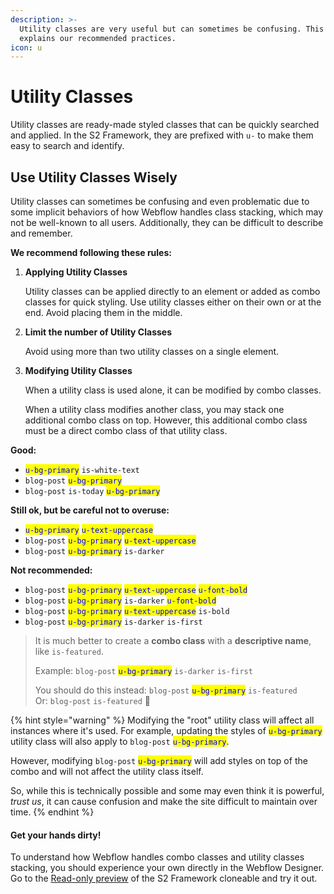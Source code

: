 ```yaml
---
description: >-
  Utility classes are very useful but can sometimes be confusing. This guide
  explains our recommended practices.
icon: u
---
```


# Utility Classes

Utility classes are ready-made styled classes that can be quickly searched and applied. In the S2 Framework, they are prefixed with `u-` to make them easy to search and identify.

## Use Utility Classes Wisely

Utility classes can sometimes be confusing and even problematic due to some implicit behaviors of how Webflow handles class stacking, which may not be well-known to all users. Additionally, they can be difficult to describe and remember.

**We recommend following these rules:**

1.  **Applying Utility Classes**

    Utility classes can be applied directly to an element or added as combo classes for quick styling. Use utility classes either on their own or at the end. Avoid placing them in the middle.
2.  **Limit the number of Utility Classes**

    Avoid using more than two utility classes on a single element.
3.  **Modifying Utility Classes**

    When a utility class is used alone, it can be modified by combo classes.

    When a utility class modifies another class, you may stack one additional combo class on top. However, this additional combo class must be a direct combo class of that utility class.

**Good:**

* <mark style="color:blue;">`u-bg-primary`</mark> `is-white-text`
* `blog-post` <mark style="color:blue;">`u-bg-primary`</mark>
* `blog-post` `is-today` <mark style="color:blue;">`u-bg-primary`</mark>

**Still ok, but be careful not to overuse:**

* <mark style="color:blue;">`u-bg-primary`</mark> <mark style="color:blue;">`u-text-uppercase`</mark>
* `blog-post` <mark style="color:blue;">`u-bg-primary`</mark> <mark style="color:blue;">`u-text-uppercase`</mark>
* `blog-post` <mark style="color:blue;">`u-bg-primary`</mark> `is-darker`

**Not recommended:**

* `blog-post` <mark style="color:blue;">`u-bg-primary`</mark> <mark style="color:blue;">`u-text-uppercase`</mark> <mark style="color:blue;">`u-font-bold`</mark>
* `blog-post` <mark style="color:blue;">`u-bg-primary`</mark> `is-darker` <mark style="color:blue;">`u-font-bold`</mark>
* `blog-post` <mark style="color:blue;">`u-bg-primary`</mark> <mark style="color:blue;">`u-text-uppercase`</mark> `is-bold`
* `blog-post` <mark style="color:blue;">`u-bg-primary`</mark> `is-darker` `is-first`&#x20;

> It is much better to create a **combo class** with a **descriptive name**, like `is-featured`.
>
> Example: `blog-post` <mark style="color:blue;">`u-bg-primary`</mark> `is-darker` `is-first`&#x20;
>
> You should do this instead:  `blog-post` <mark style="color:blue;">`u-bg-primary`</mark> `is-featured` \
> Or: `blog-post` `is-featured` :100:

{% hint style="warning" %}
Modifying the "root" utility class will affect all instances where it's used. For example, updating the styles of <mark style="color:blue;">`u-bg-primary`</mark> utility class will also apply to `blog-post` <mark style="color:blue;">`u-bg-primary`</mark>.

However, modifying `blog-post` <mark style="color:blue;">`u-bg-primary`</mark> will add styles on top of the combo and will not affect the utility class itself.

So, while this is technically possible and some may even think it is powerful, _trust us_, it can cause confusion and make the site difficult to maintain over time.
{% endhint %}



#### Get your hands dirty!

To understand how Webflow handles combo classes and utility classes stacking, you should experience your own directly in the Webflow Designer. Go to the [Read-only preview](https://s2-framework.webflow.io/?_gl=1*1knufmz*_ga*MTEzMjA1NzgwNy4xNzM4MTQwODU2*_ga_PX2FCCPV82*MTczODg5MjgzMi40NS4xLjE3Mzg4OTI4MzcuNTUuMC4xNTc5Mjg2NzM5#preview) of the S2 Framework cloneable and try it out.



